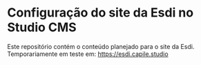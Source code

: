 # Configuração do site da Esdi no Studio CMS

Este repositório contém o conteúdo planejado para o site da Esdi. Temporariamente em teste em: https://esdi.capile.studio
